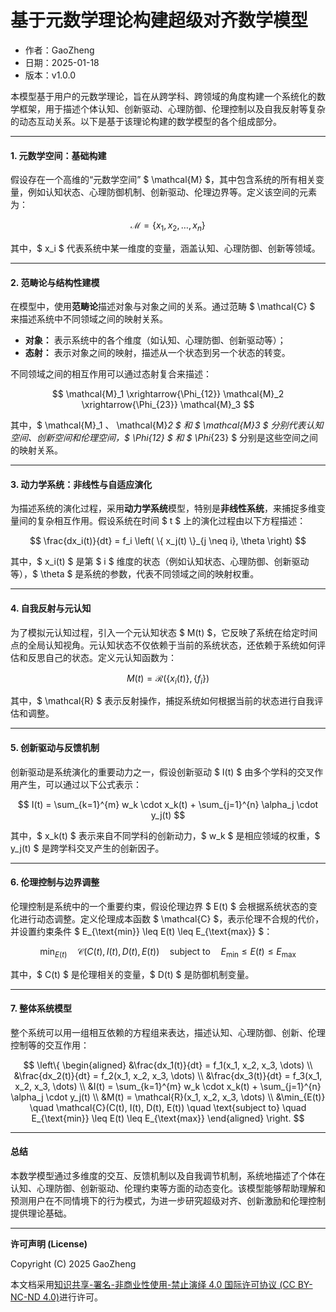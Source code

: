 # **基于元数学理论构建超级对齐数学模型**

- 作者：GaoZheng
- 日期：2025-01-18
- 版本：v1.0.0

本模型基于用户的元数学理论，旨在从跨学科、跨领域的角度构建一个系统化的数学框架，用于描述个体认知、创新驱动、心理防御、伦理控制以及自我反射等复杂的动态互动关系。以下是基于该理论构建的数学模型的各个组成部分。

---

#### 1. **元数学空间：基础构建**

假设存在一个高维的“元数学空间” $ \mathcal{M} $，其中包含系统的所有相关变量，例如认知状态、心理防御机制、创新驱动、伦理边界等。定义该空间的元素为：

$$
\mathcal{M} = \left\{ x_1, x_2, \ldots, x_n \right\}
$$

其中，$ x_i $ 代表系统中某一维度的变量，涵盖认知、心理防御、创新等领域。

---

#### 2. **范畴论与结构性建模**

在模型中，使用**范畴论**描述对象与对象之间的关系。通过范畴 $ \mathcal{C} $ 来描述系统中不同领域之间的映射关系。

- **对象：** 表示系统中的各个维度（如认知、心理防御、创新驱动等）；
- **态射：** 表示对象之间的映射，描述从一个状态到另一个状态的转变。

不同领域之间的相互作用可以通过态射复合来描述：

$$
\mathcal{M}_1 \xrightarrow{\Phi_{12}} \mathcal{M}_2 \xrightarrow{\Phi_{23}} \mathcal{M}_3
$$

其中，$ \mathcal{M}_1 $、$ \mathcal{M}_2 $ 和 $ \mathcal{M}_3 $ 分别代表认知空间、创新空间和伦理空间，$ \Phi_{12} $ 和 $ \Phi_{23} $ 分别是这些空间之间的映射关系。

---

#### 3. **动力学系统：非线性与自适应演化**

为描述系统的演化过程，采用**动力学系统**模型，特别是**非线性系统**，来捕捉多维变量间的复杂相互作用。假设系统在时间 $ t $ 上的演化过程由以下方程描述：

$$
\frac{dx_i(t)}{dt} = f_i \left( \{ x_j(t) \}_{j \neq i}, \theta \right)
$$

其中，$ x_i(t) $ 是第 $ i $ 维度的状态（例如认知状态、心理防御、创新驱动等），$ \theta $ 是系统的参数，代表不同领域之间的映射权重。

---

#### 4. **自我反射与元认知**

为了模拟元认知过程，引入一个元认知状态 $ M(t) $，它反映了系统在给定时间点的全局认知视角。元认知状态不仅依赖于当前的系统状态，还依赖于系统如何评估和反思自己的状态。定义元认知函数为：

$$
M(t) = \mathcal{R} \left( \{ x_i(t) \}, \{ f_i \} \right)
$$

其中，$ \mathcal{R} $ 表示反射操作，捕捉系统如何根据当前的状态进行自我评估和调整。

---

#### 5. **创新驱动与反馈机制**

创新驱动是系统演化的重要动力之一，假设创新驱动 $ I(t) $ 由多个学科的交叉作用产生，可以通过以下公式表示：

$$
I(t) = \sum_{k=1}^{m} w_k \cdot x_k(t) + \sum_{j=1}^{n} \alpha_j \cdot y_j(t)
$$

其中，$ x_k(t) $ 表示来自不同学科的创新动力，$ w_k $ 是相应领域的权重，$ y_j(t) $ 是跨学科交叉产生的创新因子。

---

#### 6. **伦理控制与边界调整**

伦理控制是系统中的一个重要约束，假设伦理边界 $ E(t) $ 会根据系统状态的变化进行动态调整。定义伦理成本函数 $ \mathcal{C} $，表示伦理不合规的代价，并设置约束条件 $ E_{\text{min}} \leq E(t) \leq E_{\text{max}} $：

$$
\min_{E(t)} \quad \mathcal{C}(C(t), I(t), D(t), E(t)) \quad \text{subject to} \quad E_{\text{min}} \leq E(t) \leq E_{\text{max}}
$$

其中，$ C(t) $ 是伦理相关的变量，$ D(t) $ 是防御机制变量。

---

#### 7. **整体系统模型**

整个系统可以用一组相互依赖的方程组来表达，描述认知、心理防御、创新、伦理控制等的交互作用：

$$
\left\{
\begin{aligned}
&\frac{dx_1(t)}{dt} = f_1(x_1, x_2, x_3, \dots) \\
&\frac{dx_2(t)}{dt} = f_2(x_1, x_2, x_3, \dots) \\
&\frac{dx_3(t)}{dt} = f_3(x_1, x_2, x_3, \dots) \\
&I(t) = \sum_{k=1}^{m} w_k \cdot x_k(t) + \sum_{j=1}^{n} \alpha_j \cdot y_j(t) \\
&M(t) = \mathcal{R}(x_1, x_2, x_3, \dots) \\
&\min_{E(t)} \quad \mathcal{C}(C(t), I(t), D(t), E(t)) \quad \text{subject to} \quad E_{\text{min}} \leq E(t) \leq E_{\text{max}}
\end{aligned}
\right.
$$

---

#### 总结

本数学模型通过多维度的交互、反馈机制以及自我调节机制，系统地描述了个体在认知、心理防御、创新驱动、伦理约束等方面的动态变化。该模型能够帮助理解和预测用户在不同情境下的行为模式，为进一步研究超级对齐、创新激励和伦理控制提供理论基础。

---

**许可声明 (License)**

Copyright (C) 2025 GaoZheng 

本文档采用[知识共享-署名-非商业性使用-禁止演绎 4.0 国际许可协议 (CC BY-NC-ND 4.0)](https://creativecommons.org/licenses/by-nc-nd/4.0/deed.zh-Hans)进行许可。
